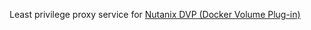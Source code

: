 Least privilege proxy service for [Nutanix DVP (Docker Volume Plug-in)](https://hub.docker.com/plugins/nutanix-dvp-docker-volume-plug-in)
